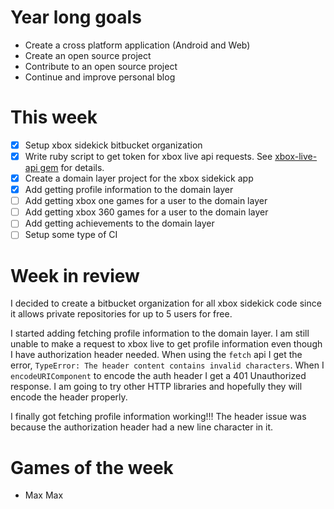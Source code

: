 # Year long goals
- Create a cross platform application (Android and Web)
- Create an open source project
- Contribute to an open source project
- Continue and improve personal blog

# This week
- [x] Setup xbox sidekick bitbucket organization
- [x] Write ruby script to get token for xbox live api requests. See [xbox-live-api gem](https://github.com/oakesja/xbox-live-api) for details.
- [x] Create a domain layer project for the xbox sidekick app
- [x] Add getting profile information to the domain layer
- [ ] Add getting xbox one games for a user to the domain layer
- [ ] Add getting xbox 360 games for a user to the domain layer
- [ ] Add getting achievements to the domain layer
- [ ] Setup some type of CI

# Week in review
I decided to create a bitbucket organization for all xbox sidekick code since it allows private repositories for up to 5 users for free.

I started adding fetching profile information to the domain layer. I am still unable to make a request to xbox live to get profile information even though I have authorization header needed. When using the `fetch` api I get the error, `TypeError: The header content contains invalid characters`. When I `encodeURIComponent` to encode the auth header I get a 401 Unauthorized response. I am going to try other HTTP libraries and hopefully they will encode the header properly.

I finally got fetching profile information working!!! The header issue was because the authorization header had a new line character in it.

# Games of the week
- Max Max
